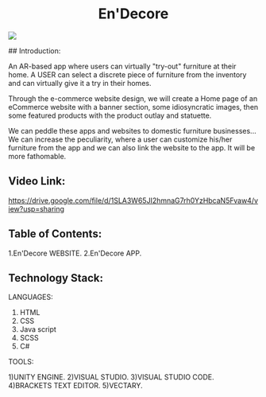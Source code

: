 <h1 align="center">En'Decore</h1>
<p align="center">
  
  </p>

<img src="https://images.unsplash.com/photo-1554995207-c18c203602cb?ixid=MnwxMjA3fDB8MHxzZWFyY2h8MTJ8fGRlc2lnbnxlbnwwfHwwfHw%3D&ixlib=rb-1.2.1&auto=format&fit=crop&w=500&q=60"/>
 </p>
## Introduction:

An AR-based app where users can virtually "try-out" furniture at their home. A USER can select a discrete piece of furniture from the inventory and can virtually give it a try in their homes.

Through the e-commerce website design, we will create a Home page of an eCommerce website with a banner section, some idiosyncratic images, then some featured products with the product outlay and statuette.

We can peddle these apps and websites to domestic furniture businesses...
We can increase the peculiarity, where a user can customize his/her furniture from the app and we can also link the website to the app. It will be more fathomable.


## Video Link:

  <a href="https://drive.google.com/file/d/1SLA3W65JI2hmnaG7rh0YzHbcaN5Fvaw4/view?usp=sharing"> https://drive.google.com/file/d/1SLA3W65JI2hmnaG7rh0YzHbcaN5Fvaw4/view?usp=sharing </a>
  
## Table of Contents:

1.En'Decore WEBSITE.
2.En'Decore APP.

## Technology Stack:

LANGUAGES:                                        

  1) HTML                                            
  2) CSS                                              
  3) Java script                                      
  4) SCSS                                             
  5) C#                                               

TOOLS:

 1)UNITY ENGINE.
 2)VISUAL STUDIO. 
 3)VISUAL STUDIO CODE.
 4)BRACKETS TEXT EDITOR.
 5)VECTARY.
